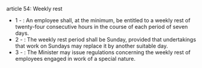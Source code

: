 article 54: Weekly rest

<ul>
			<li>1 - : An employee shall, at the minimum, be entitled to a weekly rest of twenty-four consecutive hours in the course of each period of seven days.<ul>
			</ul></li>			<li>2 - : The weekly rest period shall be Sunday, provided that undertakings that work on Sundays may replace it by another suitable day.<ul>
			</ul></li>			<li>3 - : The Minister may issue regulations concerning the weekly rest of employees engaged in work of a special nature.<ul>
			</ul></li></ul>
